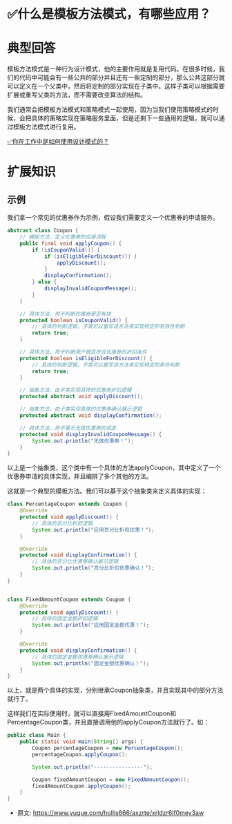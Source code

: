 # ✅什么是模板方法模式，有哪些应用？
<!--page header-->

<a name="sgt9K"></a>
# 典型回答

模板方法模式是一种行为设计模式，他的主要作用就是复用代码。在很多时候，我们的代码中可能会有一些公共的部分并且还有一些定制的部分，那么公共这部分就可以定义在一个父类中，然后将定制的部分实现在子类中。这样子类可以根据需要扩展或重写父类的方法，而不需要改变算法的结构。

我们通常会把模板方法模式和策略模式一起使用，因为当我们使用策略模式的时候，会把具体的策略实现在策略服务里面，但是还剩下一些通用的逻辑，就可以通过模板方法模式进行复用。

[✅你在工作中是如何使用设计模式的？](https://www.yuque.com/hollis666/axzrte/kzq0dwtbtgps9oe1?view=doc_embed)

<a name="ZeFqc"></a>
# 扩展知识

<a name="S0TP3"></a>
## 示例

我们拿一个常见的优惠券作为示例，假设我们需要定义一个优惠券的申请服务。

```java
abstract class Coupon {
    // 模板方法，定义优惠券的应用流程
    public final void applyCoupon() {
        if (isCouponValid()) {
            if (isEligibleForDiscount()) {
                applyDiscount();
            }
            displayConfirmation();
        } else {
            displayInvalidCouponMessage();
        }
    }

    // 具体方法，用于判断优惠券是否有效
    protected boolean isCouponValid() {
        // 具体的判断逻辑，子类可以重写该方法来实现特定的有效性判断
        return true;
    }

    // 具体方法，用于判断用户是否符合优惠券的折扣条件
    protected boolean isEligibleForDiscount() {
        // 具体的判断逻辑，子类可以重写该方法来实现特定的条件判断
        return true;
    }

    // 抽象方法，由子类实现具体的优惠券折扣逻辑
    protected abstract void applyDiscount();

    // 抽象方法，由子类实现具体的优惠券确认展示逻辑
    protected abstract void displayConfirmation();

    // 具体方法，用于展示无效优惠券的信息
    protected void displayInvalidCouponMessage() {
        System.out.println("无效优惠券！");
    }
}
```

以上是一个抽象类，这个类中有一个具体的方法applyCoupon，其中定义了一个优惠券申请的具体实现，并且编排了多个其他的方法。

这就是一个典型的模板方法。我们可以基于这个抽象类来定义具体的实现：

```java
class PercentageCoupon extends Coupon {
    @Override
    protected void applyDiscount() {
        // 具体的百分比折扣逻辑
        System.out.println("应用百分比折扣优惠！");
    }

    @Override
    protected void displayConfirmation() {
        // 具体的百分比优惠券确认展示逻辑
        System.out.println("百分比折扣优惠确认！");
    }
}


class FixedAmountCoupon extends Coupon {
    @Override
    protected void applyDiscount() {
        // 具体的固定金额折扣逻辑
        System.out.println("应用固定金额优惠！");
    }

    @Override
    protected void displayConfirmation() {
        // 具体的固定金额优惠券确认展示逻辑
        System.out.println("固定金额优惠确认！");
    }
}

```


以上，就是两个具体的实现，分别继承Coupon抽象类，并且实现其中的部分方法就行了。

这样我们在实际使用时，就可以直接用FixedAmountCoupon和PercentageCoupon类，并且直接调用他的applyCoupon方法就行了。如：

```java
public class Main {
    public static void main(String[] args) {
        Coupon percentageCoupon = new PercentageCoupon();
        percentageCoupon.applyCoupon();

        System.out.println("----------------");

        Coupon fixedAmountCoupon = new FixedAmountCoupon();
        fixedAmountCoupon.applyCoupon();
    }
}
```




<!--page footer-->
- 原文: <https://www.yuque.com/hollis666/axzrte/xrldzr6lf0mey3aw>
